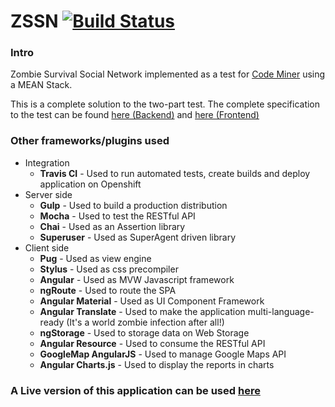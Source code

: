 # ZSSN [![Build Status](https://travis-ci.org/leonardo-freitas-1995/ZSSN.svg?branch=master)](https://travis-ci.org/leonardo-freitas-1995/ZSSN)

### Intro

Zombie Survival Social Network implemented as a test for [Code Miner](http://www.codeminer42.com) using a MEAN Stack.

This is a complete solution to the two-part test. The complete specification to the test can be found [here (Backend)](https://gist.github.com/akitaonrails/711b5553533d1a14364907bbcdbee677) and [here (Frontend)](https://gist.github.com/akitaonrails/694fc9e85735c400d7e0dc8e79576288)

### Other frameworks/plugins used
- Integration
  - **Travis CI** - Used to run automated tests, create builds and deploy application on Openshift
- Server side
  - **Gulp** - Used to build a production distribution
  - **Mocha** - Used to test the RESTful API
  - **Chai** - Used as an Assertion library
  - **Superuser** - Used as SuperAgent driven library
- Client side
  - **Pug** - Used as view engine
  - **Stylus** - Used as css precompiler
  - **Angular** - Used as MVW Javascript framework
  - **ngRoute** - Used to route the SPA
  - **Angular Material** - Used as UI Component Framework
  - **Angular Translate** - Used to make the application multi-language-ready (It's a world zombie infection after all!)
  - **ngStorage** - Used to storage data on Web Storage
  - **Angular Resource** - Used to consume the RESTful API
  - **GoogleMap AngularJS** - Used to manage Google Maps API
  - **Angular Charts.js** - Used to display the reports in charts
  
### A Live version of this application can be used [here](http://zssn-leoapps.rhcloud.com/)
